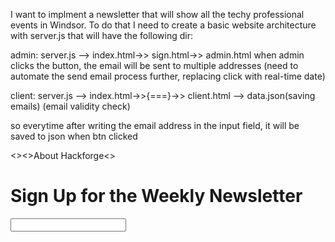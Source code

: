 I want to implment a newsletter that will show all the techy professional events in Windsor.
To do that I need to create a basic website architecture with server.js that will 
have the following dir: 

admin: server.js --> index.html->> sign.html->> admin.html
when admin clicks the button, the email will be sent to multiple addresses
(need to automate the send email process further, replacing click with real-time date)

client: server.js --> index.html->>{===}->> client.html --> data.json(saving emails)
                                                                     (email validity check)



so everytime after writing the email address in the input field, it will be saved to json when btn clicked


<><>About Hackforge<><Contact>
<h1>Sign Up for the Weekly Newsletter</h1>
<input>
